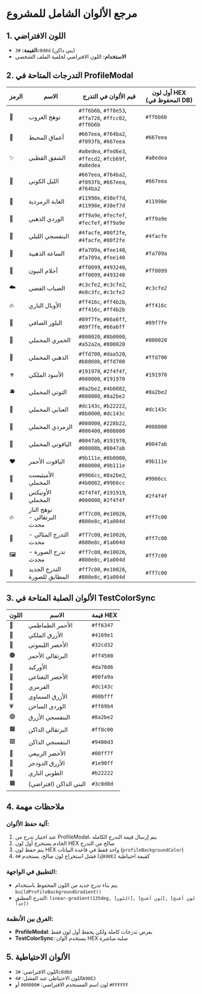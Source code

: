 # مرجع الألوان الشامل للمشروع

## 1. اللون الافتراضي
- **القيمة:** `#3c0d0d` (بني داكن)
- **الاستخدام:** اللون الافتراضي لخلفية الملف الشخصي

## 2. التدرجات المتاحة في ProfileModal

| الرمز | الاسم | قيم الألوان في التدرج | أول لون HEX (المحفوظ في DB) |
|------|------|---------------------|---------------------------|
| 🌅 | توهج الغروب | `#ff6b6b`, `#ff8e53`, `#ffa726`, `#ffcc02`, `#ff6b6b` | `#ff6b6b` |
| 🌊 | أعماق المحيط | `#667eea`, `#764ba2`, `#f093fb`, `#667eea` | `#667eea` |
| ✨ | الشفق القطبي | `#a8edea`, `#fed6e3`, `#ffecd2`, `#fcb69f`, `#a8edea` | `#a8edea` |
| 🌌 | الليل الكوني | `#667eea`, `#764ba2`, `#f093fb`, `#667eea`, `#764ba2` | `#667eea` |
| 🌿 | الغابة الزمردية | `#11998e`, `#38ef7d`, `#11998e`, `#38ef7d` | `#11998e` |
| 🌸 | الوردي الذهبي | `#ff9a9e`, `#fecfef`, `#fecfef`, `#ff9a9e` | `#ff9a9e` |
| 🔮 | البنفسجي الليلي | `#4facfe`, `#00f2fe`, `#4facfe`, `#00f2fe` | `#4facfe` |
| 🌟 | الساعة الذهبية | `#fa709a`, `#fee140`, `#fa709a`, `#fee140` | `#fa709a` |
| 💫 | أحلام النيون | `#ff0099`, `#493240`, `#ff0099`, `#493240` | `#ff0099` |
| ☁️ | الضباب الفضي | `#c3cfe2`, `#c3cfe2`, `#e0c3fc`, `#c3cfe2` | `#c3cfe2` |
| 🔥 | الأوبال الناري | `#ff416c`, `#ff4b2b`, `#ff416c`, `#ff4b2b` | `#ff416c` |
| 💎 | البلور الصافي | `#89f7fe`, `#66a6ff`, `#89f7fe`, `#66a6ff` | `#89f7fe` |
| 🍷 | الخمري المخملي | `#800020`, `#8b0000`, `#a52a2a`, `#800020` | `#800020` |
| 👑 | الذهبي المخملي | `#ffd700`, `#daa520`, `#b8860b`, `#ffd700` | `#ffd700` |
| ⚜️ | الأسود الملكي | `#191970`, `#2f4f4f`, `#000000`, `#191970` | `#191970` |
| 🫐 | التوتي المخملي | `#8a2be2`, `#4b0082`, `#800080`, `#8a2be2` | `#8a2be2` |
| 🔴 | العنابي المخملي | `#dc143c`, `#b22222`, `#8b0000`, `#dc143c` | `#dc143c` |
| 💚 | الزمردي المخملي | `#008000`, `#228b22`, `#006400`, `#008000` | `#008000` |
| 💙 | الياقوتي المخملي | `#0047ab`, `#191970`, `#00008b`, `#0047ab` | `#0047ab` |
| ❤️ | الياقوت الأحمر | `#9b111e`, `#8b0000`, `#800000`, `#9b111e` | `#9b111e` |
| 💜 | الأميثيست المخملي | `#9966cc`, `#8a2be2`, `#4b0082`, `#9966cc` | `#9966cc` |
| 🖤 | الأونيكس المخملي | `#2f4f4f`, `#191919`, `#000000`, `#2f4f4f` | `#2f4f4f` |
| 🔥 | توهج النار البرتقالي - محدث | `#ff7c00`, `#e10026`, `#800e8c`, `#1a004d` | `#ff7c00` |
| 🌟 | التدرج المثالي - محدث | `#ff7c00`, `#e10026`, `#800e8c`, `#1a004d` | `#ff7c00` |
| 🖼️ | تدرج الصورة - محدث | `#ff7c00`, `#e10026`, `#800e8c`, `#1a004d` | `#ff7c00` |
| 🎨 | التدرج الجديد المطابق للصورة | `#ff7c00`, `#e10026`, `#800e8c`, `#1a004d` | `#ff7c00` |

## 3. الألوان الصلبة المتاحة في TestColorSync

| اللون | الاسم | قيمة HEX |
|-------|------|----------|
| 🍅 | الأحمر الطماطمي | `#ff6347` |
| 🔵 | الأزرق الملكي | `#4169e1` |
| 🍋 | الأخضر الليموني | `#32cd32` |
| 🟠 | البرتقالي الأحمر | `#ff4500` |
| 🌺 | الأوركيد | `#da70d6` |
| 🌿 | الأخضر النعناعي | `#00fa9a` |
| 🔴 | القرمزي | `#dc143c` |
| 🌊 | الأزرق السماوي | `#00bfff` |
| 💗 | الوردي الساخن | `#ff69b4` |
| 🟣 | البنفسجي الأزرق | `#8a2be2` |
| 🟧 | البرتقالي الداكن | `#ff8c00` |
| 🟪 | البنفسجي الداكن | `#9400d3` |
| 🍃 | الأخضر الربيعي | `#00ff7f` |
| 🔷 | الأزرق الدودجر | `#1e90ff` |
| 🧱 | الطوبي الناري | `#b22222` |
| 🟫 | البني الداكن (افتراضي) | `#3c0d0d` |

## 4. ملاحظات مهمة

### آلية حفظ الألوان:
1. عند اختيار تدرج من ProfileModal، يتم إرسال قيمة التدرج الكاملة
2. الخادم يستخرج أول لون HEX صالح من التدرج
3. يتم حفظ لون HEX واحد فقط في قاعدة البيانات (`profileBackgroundColor`)
4. إذا فشل استخراج لون صالح، يستخدم `#4A90E2` كقيمة احتياطية

### التطبيق في الواجهة:
- يتم بناء تدرج جديد من اللون المحفوظ باستخدام `buildProfileBackgroundGradient()`
- التدرج المطبق: `linear-gradient(135deg, [اللون], [لون أفتح], [لون أفتح جداً])`

### الفرق بين الأنظمة:
- **ProfileModal**: يعرض تدرجات كاملة ولكن يحفظ أول لون فقط
- **TestColorSync**: يستخدم ألوان HEX صلبة مباشرة

## 5. الألوان الاحتياطية
- اللون الافتراضي: `#3c0d0d`
- اللون الاحتياطي عند الفشل: `#4A90E2`
- لون اسم المستخدم الافتراضي: `#000000` أو `#FFFFFF`